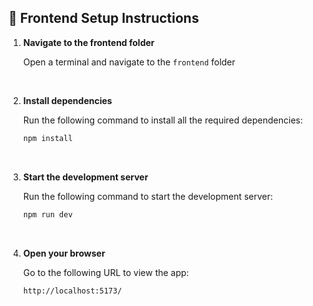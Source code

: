 ## 🚀 Frontend Setup Instructions

1. **Navigate to the frontend folder**

   Open a terminal and navigate to the ```frontend``` folder

<br>

2. **Install dependencies**

   Run the following command to install all the required dependencies:

   ```bash
   npm install
<br>

3. **Start the development server**

   Run the following command to start the development server:
   
   ```bash
   npm run dev
<br>

4. **Open your browser** 

   Go to the following URL to view the app:
   
   ```bash
   http://localhost:5173/
